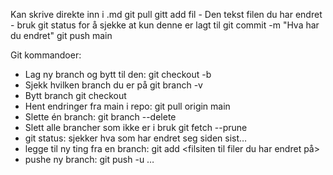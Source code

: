 Kan skrive direkte inn i .md
git pull 
gitt add fil
    - Den tekst filen du har endret
    - bruk git status for å sjekke at kun denne er lagt til
git commit -m "Hva har du endret"
git push main

Git kommandoer: 
- Lag ny branch og bytt til den: git checkout -b <branch-name>
- Sjekk hvilken branch du er på git branch -v
- Bytt branch git checkout <branch-name>
- Hent endringer fra main i repo: git pull origin main
- Slette én branch: git branch --delete
- Slett alle brancher som ikke er i bruk git fetch --prune
- git status: sjekker hva som har endret seg siden sist…
- legge til ny ting fra en branch: git add <filsiten til filer du har endret på>
- pushe ny branch: git push -u …
